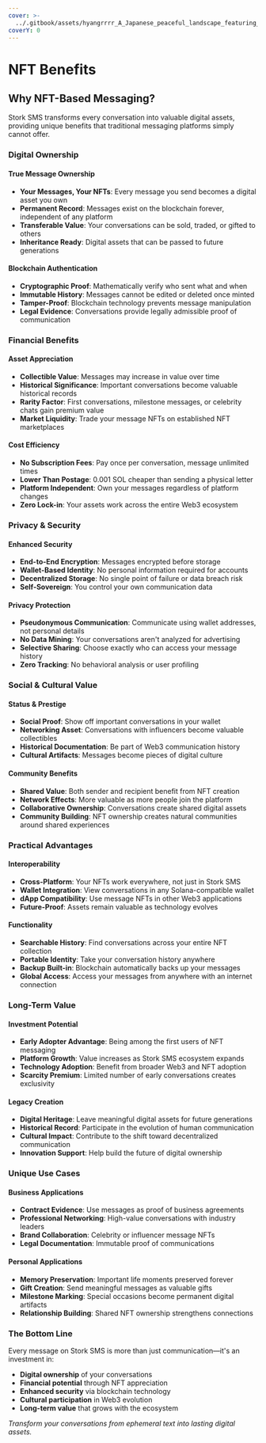 ```yaml
---
cover: >-
  ../.gitbook/assets/hyangrrrr_A_Japanese_peaceful_landscape_featuring_reeds_in_th_a3a00df0-c3f5-4755-9838-b92c0abb13e2_1.png
coverY: 0
---
```


# NFT Benefits

## Why NFT-Based Messaging?

Stork SMS transforms every conversation into valuable digital assets, providing unique benefits that traditional messaging platforms simply cannot offer.

### Digital Ownership

#### True Message Ownership
- **Your Messages, Your NFTs**: Every message you send becomes a digital asset you own
- **Permanent Record**: Messages exist on the blockchain forever, independent of any platform
- **Transferable Value**: Your conversations can be sold, traded, or gifted to others
- **Inheritance Ready**: Digital assets that can be passed to future generations

#### Blockchain Authentication
- **Cryptographic Proof**: Mathematically verify who sent what and when
- **Immutable History**: Messages cannot be edited or deleted once minted
- **Tamper-Proof**: Blockchain technology prevents message manipulation
- **Legal Evidence**: Conversations provide legally admissible proof of communication

### Financial Benefits

#### Asset Appreciation
- **Collectible Value**: Messages may increase in value over time
- **Historical Significance**: Important conversations become valuable historical records
- **Rarity Factor**: First conversations, milestone messages, or celebrity chats gain premium value
- **Market Liquidity**: Trade your message NFTs on established NFT marketplaces

#### Cost Efficiency
- **No Subscription Fees**: Pay once per conversation, message unlimited times
- **Lower Than Postage**: 0.001 SOL cheaper than sending a physical letter
- **Platform Independent**: Own your messages regardless of platform changes
- **Zero Lock-in**: Your assets work across the entire Web3 ecosystem

### Privacy & Security

#### Enhanced Security
- **End-to-End Encryption**: Messages encrypted before storage
- **Wallet-Based Identity**: No personal information required for accounts
- **Decentralized Storage**: No single point of failure or data breach risk
- **Self-Sovereign**: You control your own communication data

#### Privacy Protection
- **Pseudonymous Communication**: Communicate using wallet addresses, not personal details
- **No Data Mining**: Your conversations aren't analyzed for advertising
- **Selective Sharing**: Choose exactly who can access your message history
- **Zero Tracking**: No behavioral analysis or user profiling

### Social & Cultural Value

#### Status & Prestige
- **Social Proof**: Show off important conversations in your wallet
- **Networking Asset**: Conversations with influencers become valuable collectibles
- **Historical Documentation**: Be part of Web3 communication history
- **Cultural Artifacts**: Messages become pieces of digital culture

#### Community Benefits
- **Shared Value**: Both sender and recipient benefit from NFT creation
- **Network Effects**: More valuable as more people join the platform
- **Collaborative Ownership**: Conversations create shared digital assets
- **Community Building**: NFT ownership creates natural communities around shared experiences

### Practical Advantages

#### Interoperability
- **Cross-Platform**: Your NFTs work everywhere, not just in Stork SMS
- **Wallet Integration**: View conversations in any Solana-compatible wallet
- **dApp Compatibility**: Use message NFTs in other Web3 applications
- **Future-Proof**: Assets remain valuable as technology evolves

#### Functionality
- **Searchable History**: Find conversations across your entire NFT collection
- **Portable Identity**: Take your conversation history anywhere
- **Backup Built-in**: Blockchain automatically backs up your messages
- **Global Access**: Access your messages from anywhere with an internet connection

### Long-Term Value

#### Investment Potential
- **Early Adopter Advantage**: Being among the first users of NFT messaging
- **Platform Growth**: Value increases as Stork SMS ecosystem expands
- **Technology Adoption**: Benefit from broader Web3 and NFT adoption
- **Scarcity Premium**: Limited number of early conversations creates exclusivity

#### Legacy Creation
- **Digital Heritage**: Leave meaningful digital assets for future generations
- **Historical Record**: Participate in the evolution of human communication
- **Cultural Impact**: Contribute to the shift toward decentralized communication
- **Innovation Support**: Help build the future of digital ownership

### Unique Use Cases

#### Business Applications
- **Contract Evidence**: Use messages as proof of business agreements
- **Professional Networking**: High-value conversations with industry leaders
- **Brand Collaboration**: Celebrity or influencer message NFTs
- **Legal Documentation**: Immutable proof of communications

#### Personal Applications  
- **Memory Preservation**: Important life moments preserved forever
- **Gift Creation**: Send meaningful messages as valuable gifts
- **Milestone Marking**: Special occasions become permanent digital artifacts
- **Relationship Building**: Shared NFT ownership strengthens connections

### The Bottom Line

Every message on Stork SMS is more than just communication—it's an investment in:
- **Digital ownership** of your conversations
- **Financial potential** through NFT appreciation  
- **Enhanced security** via blockchain technology
- **Cultural participation** in Web3 evolution
- **Long-term value** that grows with the ecosystem

*Transform your conversations from ephemeral text into lasting digital assets.*

